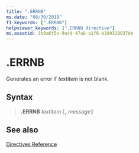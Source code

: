 ```yaml
---
title: ".ERRNB"
ms.date: "08/30/2018"
f1_keywords: [".ERRNB"]
helpviewer_keywords: [".ERRNB directive"]
ms.assetid: 3b9a6f5e-9a4d-47a8-a1f6-b199328937de
---
```

# .ERRNB

Generates an error if *textitem* is not blank.

## Syntax

> **.ERRNB** *textitem* ⟦__,__ *message*⟧

## See also

[Directives Reference](../../assembler/masm/directives-reference.md)
